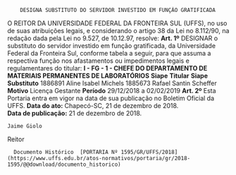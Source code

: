         DESIGNA SUBSTITUTO DO SERVIDOR INVESTIDO EM FUNÇÃO GRATIFICADA  

 O REITOR DA UNIVERSIDADE FEDERAL DA FRONTEIRA SUL (UFFS), no uso de suas atribuições legais, e considerando o artigo 38 da Lei no 8.112/90, na redação dada pela Lei no 9.527, de 10.12.97, resolve:   **Art. 1º**  DESIGNAR o substituto do servidor investido em função gratificada, da Universidade Federal da Fronteira Sul, conforme tabela a seguir, para que assuma a respectiva função nos afastamentos ou impedimentos legais e regulamentares do titular: **I - FG - 1 - CHEFE DO DEPARTAMENTO DE MATERIAIS PERMANENTES DE LABORATÓRIOS**     **Siape**   **Titular**   **Siape**   **Substituto**     1886891   Aline Isabel Michels   1885673   Rafael Santin Scheffer     **Motivo**   Licença Gestante   **Período**   29/12/2018 a 02/02/2019       **Art. 2º**  Esta Portaria entra em vigor na data de sua publicação no Boletim Oficial da UFFS.      **Data do ato:** Chapecó-SC, 21 de dezembro de 2018.   
 **Data de publicação:**  21 de dezembro de 2018. 

    Jaime Giolo   
 Reitor 

      Documento Histórico  [PORTARIA Nº 1595/GR/UFFS/2018](https://www.uffs.edu.br/atos-normativos/portaria/gr/2018-1595/@@download/documento_historico)     
      